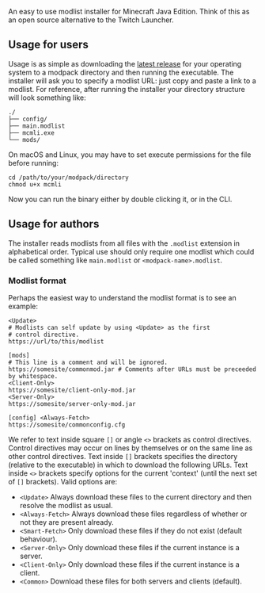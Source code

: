 An easy to use modlist installer for Minecraft Java Edition. Think of this as an
open source alternative to the Twitch Launcher.

## Usage for users

Usage is as simple as downloading the [latest release](https://github.com/rleathart/mcmli/releases)
for your operating system to a modpack directory and then running the executable.
The installer will ask you to specify a modlist URL: just copy and paste a link
to a modlist.
For reference, after running the installer your directory structure will look
something like:
```
./
├── config/
├── main.modlist
├── mcmli.exe
└── mods/
```

On macOS and Linux, you may have to set execute permissions for the file before
running:
```
cd /path/to/your/modpack/directory
chmod u+x mcmli
```
Now you can run the binary either by double clicking it, or in the CLI.

## Usage for authors

The installer reads modlists from all files with the `.modlist` extension in
alphabetical order. Typical use should only require one modlist which could be
called something like `main.modlist` or `<modpack-name>.modlist`.

### Modlist format

Perhaps the easiest way to understand the modlist format is to see an example:
```
<Update>
# Modlists can self update by using <Update> as the first
# control directive.
https://url/to/this/modlist

[mods]
# This line is a comment and will be ignored.
https://somesite/commonmod.jar # Comments after URLs must be preceeded by whitespace.
<Client-Only>
https://somesite/client-only-mod.jar
<Server-Only>
https://somesite/server-only-mod.jar

[config] <Always-Fetch>
https://somesite/commonconfig.cfg
```
We refer to text inside square `[]` or angle `<>` brackets as control directives.
Control directives may occur on lines by themselves or on the same line as other
control directives. Text inside `[]` brackets specifies the directory (relative
to the executable) in which to download the following URLs. Text inside `<>`
brackets specify options for the current 'context' (until the next set of `[]`
brackets). Valid options are:
-  `<Update>` Always download these files to the current directory and then
   resolve the modlist as usual.
-  `<Always-Fetch>` Always download these files regardless of whether or not
they are present already.
-  `<Smart-Fetch>` Only download these files if they do not exist (default behaviour).
-  `<Server-Only>` Only download these files if the current instance is a server.
-  `<Client-Only>` Only download these files if the current instance is a client.
-  `<Common>` Download these files for both servers and clients (default).
